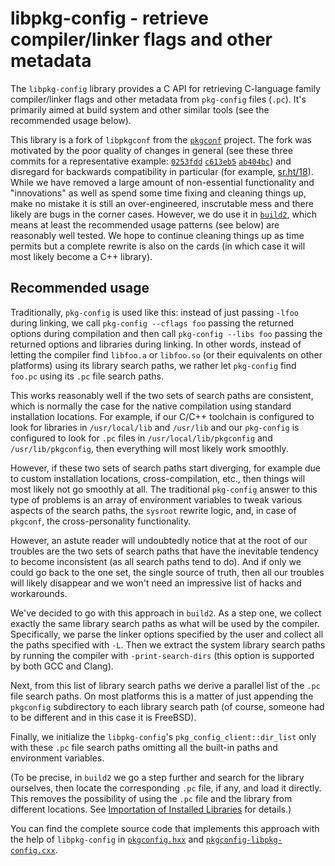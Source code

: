 # libpkg-config - retrieve compiler/linker flags and other metadata

The `libpkg-config` library provides a C API for retrieving C-language family
compiler/linker flags and other metadata from `pkg-config` files (`.pc`). It's
primarily aimed at build system and other similar tools (see the recommended
usage below).

This library is a fork of `libpkgconf` from the [`pkgconf`][pkgconf] project.
The fork was motivated by the poor quality of changes in general (see these
three commits for a representative example: [`0253fdd`][0253fdd]
[`c613eb5`][c613eb5] [`ab404bc`][ab404bc]) and disregard for backwards
compatibility in particular (for example, [sr.ht/18][srht18]). While we have
removed a large amount of non-essential functionality and "innovations" as
well as spend some time fixing and cleaning things up, make no mistake it is
still an over-engineered, inscrutable mess and there likely are bugs in the
corner cases. However, we do use it in [`build2`][build2], which means at
least the recommended usage patterns (see below) are reasonably well
tested. We hope to continue cleaning things up as time permits but a complete
rewrite is also on the cards (in which case it will most likely become a C++
library).


## Recommended usage

Traditionally, `pkg-config` is used like this: instead of just passing `-lfoo`
during linking, we call `pkg-config --cflags foo` passing the returned options
during compilation and then call `pkg-config --libs foo` passing the returned
options and libraries during linking. In other words, instead of letting the
compiler find `libfoo.a` or `libfoo.so` (or their equivalents on other
platforms) using its library search paths, we rather let `pkg-config` find
`foo.pc` using its `.pc` file search paths.

This works reasonably well if the two sets of search paths are consistent,
which is normally the case for the native compilation using standard
installation locations. For example, if our C/C++ toolchain is configured to
look for libraries in `/usr/local/lib` and `/usr/lib` and our `pkg-config` is
configured to look for `.pc` files in `/usr/local/lib/pkgconfig` and
`/usr/lib/pkgconfig`, then everything will most likely work smoothly.

However, if these two sets of search paths start diverging, for example due to
custom installation locations, cross-compilation, etc., then things will most
likely not go smoothly at all. The traditional `pkg-config` answer to this type
of problems is an array of environment variables to tweak various aspects of
the search paths, the `sysroot` rewrite logic, and, in case of `pkgconf`, the
cross-personality functionality.

However, an astute reader will undoubtedly notice that at the root of our
troubles are the two sets of search paths that have the inevitable tendency to
become inconsistent (as all search paths tend to do). And if only we could go
back to the one set, the single source of truth, then all our troubles will
likely disappear and we won't need an impressive list of hacks and
workarounds.

We've decided to go with this approach in `build2`. As a step one, we collect
exactly the same library search paths as what will be used by the compiler.
Specifically, we parse the linker options specified by the user and collect
all the paths specified with `-L`. Then we extract the system library search
paths by running the compiler with `-print-search-dirs` (this option is
supported by both GCC and Clang).

Next, from this list of library search paths we derive a parallel list of the
`.pc` file search paths. On most platforms this is a matter of just appending
the `pkgconfig` subdirectory to each library search path (of course, someone
had to be different and in this case it is FreeBSD).

Finally, we initialize the `libpkg-config`'s `pkg_config_client::dir_list`
only with these `.pc` file search paths omitting all the built-in paths and
environment variables.

(To be precise, in `build2` we go a step further and search for the library
ourselves, then locate the corresponding `.pc` file, if any, and load it
directly. This removes the possibility of using the `.pc` file and the library
from different locations. See [Importation of Installed
Libraries][build2-import] for details.)

You can find the complete source code that implements this approach with the
help of `libpkg-config` in [`pkgconfig.hxx`][pkgconfig.hxx] and
[`pkgconfig-libpkg-config.cxx`][pkgconfig-libpkg-config.hxx].


[pkgconf]: https://github.com/pkgconf/pkgconf

[0253fdd]: https://github.com/pkgconf/pkgconf/commit/0253fddc1d64
[c613eb5]: https://github.com/pkgconf/pkgconf/commit/c613eb5ccee2
[ab404bc]: https://github.com/pkgconf/pkgconf/commit/ab404bc25b94

[srht18]: https://todo.sr.ht/~kaniini/pkgconf/18

[build2]: https://build2.org
[build2-import]: https://build2.org/build2/doc/build2-build-system-manual.xhtml#cc-import-installed

[pkgconfig.hxx]: https://github.com/build2/build2/blob/master/libbuild2/cc/pkgconfig.hxx
[pkgconfig-libpkg-config.hxx]: https://github.com/build2/build2/blob/master/libbuild2/cc/pkgconfig-libpkg-config.cxx
